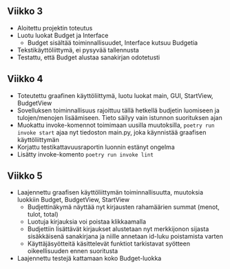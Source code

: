 ## Viikko 3
- Aloitettu projektin toteutus
- Luotu luokat Budget ja Interface
  - Budget sisältää toiminnallisuudet, Interface kutsuu Budgetia
- Tekstikäyttöliittymä, ei pysyvää tallennusta
- Testattu, että Budget alustaa sanakirjan odotetusti

## Viikko 4
- Toteutettu graafinen käyttöliittymä, luotu luokat main, GUI, StartView, BudgetView
- Sovelluksen toiminnallisuus rajoittuu tällä hetkellä budjetin luomiseen ja tulojen/menojen lisäämiseen. Tieto säilyy vain istunnon suorituksen ajan
- Muokattu invoke-komennot toimimaan uusilla muutoksilla, `poetry run invoke start` ajaa nyt tiedoston main.py, joka käynnistää graafisen käyttöliittymän
- Korjattu testikattavuusraportin luonnin estänyt ongelma
- Lisätty invoke-komento `poetry run invoke lint`

## Viikko 5

- Laajennettu graafisen käyttöliittymän toiminnallisuutta, muutoksia luokkiin Budget, BudgetView, StartView
  - Budjettinäkymä näyttää nyt kirjausten rahamäärien summat (menot, tulot, total)
  - Luotuja kirjauksia voi poistaa klikkaamalla
  - Budjettiin lisättävät kirjaukset alustetaan nyt merkkijonon sijasta sisäkkäisenä sanakirjana ja niille annetaan id-luku poistamista varten
  - Käyttäjäsyötteitä käsittelevät funktiot tarkistavat syötteen oikeellisuuden ennen suoritusta
- Laajennettu testejä kattamaan koko Budget-luokka
